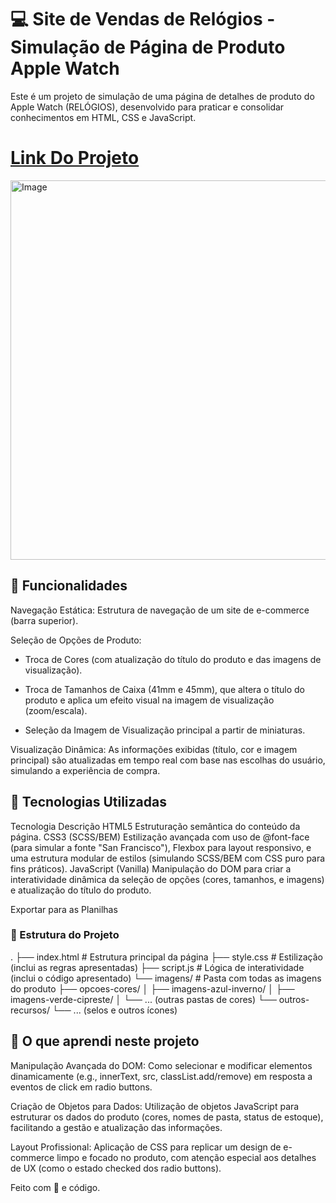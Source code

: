 # 💻 Site de Vendas de Relógios - Simulação de Página de Produto Apple Watch
Este é um projeto de simulação de uma página de detalhes de produto do Apple Watch (RELÓGIOS), desenvolvido para praticar e consolidar conhecimentos em HTML, CSS e JavaScript.<br>
# [Link Do Projeto](https://luana-mozer.github.io/PROJETO_10_Replica_Apple_watch)<br>
<img width="1023" height="607" alt="Image" src="https://github.com/user-attachments/assets/410635eb-d4ea-4c0c-91d5-3be0dea310e2" />

## 🌟 Funcionalidades
Navegação Estática: Estrutura de navegação de um site de e-commerce (barra superior).

Seleção de Opções de Produto:

* Troca de Cores (com atualização do título do produto e das imagens de visualização).

* Troca de Tamanhos de Caixa (41mm e 45mm), que altera o título do produto e aplica um efeito visual na imagem de visualização (zoom/escala).

* Seleção da Imagem de Visualização principal a partir de miniaturas.

Visualização Dinâmica: As informações exibidas (título, cor e imagem principal) são atualizadas em tempo real com base nas escolhas do usuário, simulando a experiência de compra.

## 🚀 Tecnologias Utilizadas
Tecnologia	Descrição
HTML5	Estruturação semântica do conteúdo da página.
CSS3 (SCSS/BEM)	Estilização avançada com uso de @font-face (para simular a fonte "San Francisco"), Flexbox para layout responsivo, e uma estrutura modular de estilos (simulando SCSS/BEM com CSS puro para fins práticos).
JavaScript (Vanilla)	Manipulação do DOM para criar a interatividade dinâmica da seleção de opções (cores, tamanhos, e imagens) e atualização do título do produto.

Exportar para as Planilhas
### 📁 Estrutura do Projeto
.
├── index.html          # Estrutura principal da página
├── style.css           # Estilização (inclui as regras apresentadas)
├── script.js           # Lógica de interatividade (inclui o código apresentado)
└── imagens/            # Pasta com todas as imagens do produto
    ├── opcoes-cores/
    │   ├── imagens-azul-inverno/
    │   ├── imagens-verde-cipreste/
    │   └── ... (outras pastas de cores)
    └── outros-recursos/
        └── ... (selos e outros ícones)
## 🎯 O que aprendi neste projeto
Manipulação Avançada do DOM: Como selecionar e modificar elementos dinamicamente (e.g., innerText, src, classList.add/remove) em resposta a eventos de click em radio buttons.

Criação de Objetos para Dados: Utilização de objetos JavaScript para estruturar os dados do produto (cores, nomes de pasta, status de estoque), facilitando a gestão e atualização das informações.

Layout Profissional: Aplicação de CSS para replicar um design de e-commerce limpo e focado no produto, com atenção especial aos detalhes de UX (como o estado checked dos radio buttons).

Feito com 💙 e código.
